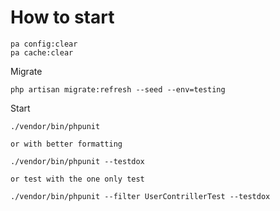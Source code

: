 # How to start 
````
pa config:clear
pa cache:clear
````
Migrate
````
php artisan migrate:refresh --seed --env=testing
````
Start
````
./vendor/bin/phpunit

or with better formatting

./vendor/bin/phpunit --testdox 

or test with the one only test

./vendor/bin/phpunit --filter UserContrillerTest --testdox 

````
